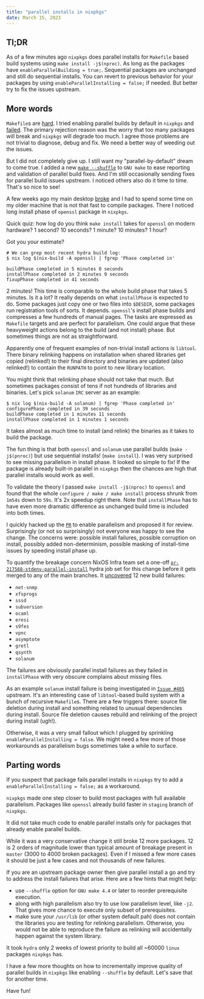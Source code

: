```yaml
---
title: "parallel installs in nixpkgs"
date: March 15, 2023
---
```


## Tl;DR

As of a few minutes ago `nixpkgs` does parallel installs for `Makefile`
based build systems using `make install -j$(nproc)`. As long as the
packages have `enableParallelBuilding = true;`.
Sequential packages are unchanged and still do sequential installs.
You can revert to previous behavior for your packages by using
`enableParallelInstalling = false;` if needed. But better try to fix the
issues upstream.

## More words

`Makefile`s are [hard](/posts/230-when-make-j-nproc-fails.html). I tried
enabling parallel builds by default in `nixpkgs` and
[failed](https://github.com/NixOS/nixpkgs/issues/142338).
The primary rejection reason was the worry that too many packages will
break and `nixpkgs` will degrade too much. I agree those problems are
not trivial to diagnose, debug and fix. We need a better way of weeding
out the issues.

But I did not completely give up. I still want my "parallel-by-default"
dream to come true. I added a new [`make --shuffle`](/posts/238-new-make-shuffle-mode.html)
to `GNU make` to ease reporting and validation of parallel build fixes.
And I'm still occasionally sending fixes for parallel build issues
upstream. I noticed others also do it time to time. That's so nice to
see!

A few weeks ago my main desktop [broke](/posts/280-cooling-failure.html)
and I had to spend some time on my older machine that is not that fast
to compile packages. There I noticed long install phase of `openssl`
package in `nixpkgs`.

Quick quiz: how log do you think `make install` takes for `openssl` on
modern hardware? 1 second? 10 seconds? 1 minute? 10 minutes? 1 hour?

Got you your estimate?

```
# We can grep most recent hydra build log:
$ nix log $(nix-build -A openssl) | fgrep 'Phase completed in'

buildPhase completed in 5 minutes 0 seconds
installPhase completed in 2 minutes 9 seconds
fixupPhase completed in 41 seconds
```

2 minutes! This time is comparable to the whole build phase that takes
5 minutes. Is it a lot? It really depends on what `installPhase` is
expected to do.
Some packages just copy one or two files into `$DESDIR`, some packages
run registration tools of sorts. It depends.
`openssl`'s install phase builds and compresses a few hundreds of manual
pages. The tasks are expressed as `Makefile` targets and are perfect for
parallelism.
One could argue that these heavyweight actions belong to the build (and
not install) phase. But sometimes things are not as straightforward.

Apparently one of frequent examples of non-trivial install actions is
`libtool`. There binary relinking happens on installation when shared
libraries get copied (relinked!) to their final directory and binaries
are updated (also relinked!) to contain the `RUNPATH` to point to new
library location.

You might think that relinking phase should not take that much. But
sometimes packages consist of tens if not hundreds of libraries and
binaries. Let's pick `solanum` `IRC` server as an example:

```
$ nix log $(nix-build -A solanum) | fgrep 'Phase completed in'
configurePhase completed in 39 seconds
buildPhase completed in 1 minutes 11 seconds
installPhase completed in 1 minutes 1 seconds
```

It takes almost as much time to install (and relink) the binaries as it
takes to build the package.

The fun thing is that both `openssl` and `solanum` use parallel builds
(`make -j$(pnroc)`) but use sequential installs! (`make install`).
I was very surprised to see missing parallelism in install phase. It
looked so simple to fix! If the package is already built-in parallel in
`nixpkgs` then the chances are high that parallel installs would work
as well.

To validate the theory I passed `make install -j$(nproc)` to `openssl`
and found that the whole `configure / make / make install` process
shrunk from `1m54s` down to `59s`. It's 2x speedup right there. Note
that `installPhase` has to have even more dramatic difference as 
unchanged build time is included into both times.

I quickly hacked up the [`PR`](https://github.com/NixOS/nixpkgs/pull/217568)
to enable parallelism and proposed it for review.
Surprisingly (or not so surprisingly) not everyone was happy to see the
change. The concerns were: possible install failures, possible
corruption on install, possibly added non-determinism, possible masking
of install-time issues by speeding install phase up.

To quantify the breakage concern NixOS Infra team set a one-off
[`pr-217568-stdenv-parallel-install`](https://hydra.nixos.org/jobset/nixpkgs/pr-217568-stdenv-parallel-install)
hydra job set for this change before it gets merged to any of the main
branches.
It [uncovered](https://github.com/NixOS/nixpkgs/pull/217568/commits) 12
new build failures:

- `net-snmp`
- `xfsprogs`
- `sssd`
- `subversion`
- `ocaml`
- `eresi`
- `s9fes`
- `vpnc`
- `asymptote`
- `gretl`
- `qsynth`
- `solanum`

The failures are obviously parallel install failures as they failed in
`installPhase` with very obscure complains about missing files.

As an example `solanum` install failure is being investigated in
[`Issue #405`](https://github.com/solanum-ircd/solanum/issues/405) upstream.
It's an interesting case of `libtool`-based build system with a bunch
of recursive `Makefile`s.
There are a few triggers there: source file deletion during install and
something related to unusual dependencies during install.
Source file deletion causes rebuild and relinking of the project during
install (ugh!).

Otherwise, it was a very small fallout which I plugged by sprinkling
`enableParallelInstalling = false`. We might need a few more of those
workarounds as parallelism bugs sometimes take a while to surface.

## Parting words

If you suspect that package fails parallel installs in `nixpkgs` try to
add a `enableParallelInstalling = false;` as a workaround.

`nixpkgs` made one step closer to build most packages with full
available parallelism. Packages like `openssl` already build faster in
`staging` branch of `nixpkgs`.

It did not take much code to enable parallel installs only for packages
that already enable parallel builds.

While it was a very conservative change it still broke 12 more packages.
12 is 2 orders of magnitude lower than typical amount of breakage
present in `master` (3000 to 4000 broken packages). Even if I missed a
few more cases it should be just a few cases and not thousands of new
failures.

If you are an upstream package owner then give parallel install a go
and try to address the install failures that arise. Here are a few hints
that might help:

- use `--shuffle` option for `GNU make 4.4` or later to reorder
  prerequisite execution.
- along with high parallelism also try to use low parallelism level,
  like `-j2`. That gives more chance to execute only subset of
  prerequisites.
- make sure your `/usr/lib` (or other system default pah) does not
  contain the libraries you are testing for relinking parallelism.
  Otherwise, you would not be able to reproduce the failure as relinking
  will accidentally happen against the system library.

It took `hydra` only 2 weeks of lowest priority to build all ~60000
`linux` packages `nixpkgs` has.

I have a few more thoughts on how to incrementally improve quality of
parallel builds in `nixpkgs` like enabling `--shuffle` by default.
Let's save that for another time.

Have fun!
